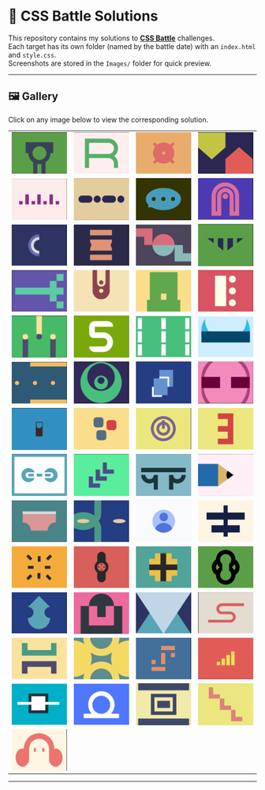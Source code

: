 # 🎨 CSS Battle Solutions

This repository contains my solutions to **[CSS Battle](https://cssbattle.dev/)** challenges.  
Each target has its own folder (named by the battle date) with an `index.html` and `style.css`.  
Screenshots are stored in the `Images/` folder for quick preview.  

---

## 🖼️ Gallery

Click on any image below to view the corresponding solution.

<table>
  <tr>
    <td><a href="./Apr 2, 2025"><img src="./Images/Target_1.png" width="200"></a></td>
    <td><a href="./Apr 4, 2025"><img src="./Images/Target_2.png" width="200"></a></td>
    <td><a href="./Apr 14, 2025"><img src="./Images/Target_3.png" width="200"></a></td>
    <td><a href="./Apr 15, 2025"><img src="./Images/Target_4.png" width="200"></a></td>
  </tr>
  <tr>
    <td><a href="./Apr 18, 2025"><img src="./Images/Target_5.png" width="200"></a></td>
    <td><a href="./Apr 18, 2025"><img src="./Images/Target_6.png" width="200"></a></td>
    <td><a href="./Apr 18, 2025"><img src="./Images/Target_7.png" width="200"></a></td>
    <td><a href="./Apr 18, 2025"><img src="./Images/Target_8.png" width="200"></a></td>
  </tr>
  <tr>
    <td><a href="./Apr 18, 2025"><img src="./Images/Target_9.png" width="200"></a></td>
    <td><a href="./Apr 18, 2025"><img src="./Images/Target_10.png" width="200"></a></td>
    <td><a href="./Apr 18, 2025"><img src="./Images/Target_11.png" width="200"></a></td>
    <td><a href="./Apr 18, 2025"><img src="./Images/Target_12.png" width="200"></a></td>
  </tr>
  <tr>
    <td><a href="./Apr 18, 2025"><img src="./Images/Target_13.png" width="200"></a></td>
    <td><a href="./Apr 18, 2025"><img src="./Images/Target_14.png" width="200"></a></td>
    <td><a href="./Apr 18, 2025"><img src="./Images/Target_15.png" width="200"></a></td>
    <td><a href="./Apr 18, 2025"><img src="./Images/Target_16.png" width="200"></a></td>
  </tr>
    <tr>
    <td><a href="./Apr 18, 2025"><img src="./Images/Target_17.png" width="200"></a></td>
    <td><a href="./Apr 18, 2025"><img src="./Images/Target_18.png" width="200"></a></td>
    <td><a href="./Apr 18, 2025"><img src="./Images/Target_19.png" width="200"></a></td>
    <td><a href="./Apr 18, 2025"><img src="./Images/Target_20.png" width="200"></a></td>
  </tr>
    <tr>
    <td><a href="./Apr 18, 2025"><img src="./Images/Target_21.png" width="200"></a></td>
    <td><a href="./Apr 18, 2025"><img src="./Images/Target_22.png" width="200"></a></td>
    <td><a href="./Apr 18, 2025"><img src="./Images/Target_23.png" width="200"></a></td>
    <td><a href="./Apr 18, 2025"><img src="./Images/Target_24.png" width="200"></a></td>
  </tr>
    <tr>
    <td><a href="./Apr 18, 2025"><img src="./Images/Target_25.png" width="200"></a></td>
    <td><a href="./Apr 18, 2025"><img src="./Images/Target_26.png" width="200"></a></td>
    <td><a href="./Apr 18, 2025"><img src="./Images/Target_27.png" width="200"></a></td>
    <td><a href="./Apr 18, 2025"><img src="./Images/Target_28.png" width="200"></a></td>
  </tr>
      <tr>
    <td><a href="./Apr 18, 2025"><img src="./Images/Target_29.png" width="200"></a></td>
    <td><a href="./Apr 18, 2025"><img src="./Images/Target_30.png" width="200"></a></td>
    <td><a href="./Apr 18, 2025"><img src="./Images/Target_31.png" width="200"></a></td>
    <td><a href="./Apr 18, 2025"><img src="./Images/Target_32.png" width="200"></a></td>
  </tr>
        <tr>
    <td><a href="./Apr 18, 2025"><img src="./Images/Target_33.png" width="200"></a></td>
    <td><a href="./Apr 18, 2025"><img src="./Images/Target_34.png" width="200"></a></td>
    <td><a href="./Apr 18, 2025"><img src="./Images/Target_35.png" width="200"></a></td>
    <td><a href="./Apr 18, 2025"><img src="./Images/Target_36.png" width="200"></a></td>
  </tr>
          <tr>
    <td><a href="./Apr 18, 2025"><img src="./Images/Target_37.png" width="200"></a></td>
    <td><a href="./Apr 18, 2025"><img src="./Images/Target_38.png" width="200"></a></td>
    <td><a href="./Apr 18, 2025"><img src="./Images/Target_39.png" width="200"></a></td>
    <td><a href="./Apr 18, 2025"><img src="./Images/Target_40.png" width="200"></a></td>
  </tr>
            <tr>
    <td><a href="./Apr 18, 2025"><img src="./Images/Target_41.png" width="200"></a></td>
    <td><a href="./Apr 18, 2025"><img src="./Images/Target_42.png" width="200"></a></td>
    <td><a href="./Apr 18, 2025"><img src="./Images/Target_43.png" width="200"></a></td>
    <td><a href="./Apr 18, 2025"><img src="./Images/Target_44.png" width="200"></a></td>
  </tr>
              <tr>
    <td><a href="./Apr 18, 2025"><img src="./Images/Target_45.png" width="200"></a></td>
    <td><a href="./Apr 18, 2025"><img src="./Images/Target_46.png" width="200"></a></td>
    <td><a href="./Apr 18, 2025"><img src="./Images/Target_47.png" width="200"></a></td>
    <td><a href="./Apr 18, 2025"><img src="./Images/Target_48.png" width="200"></a></td>
  </tr>
                <tr>
    <td><a href="./Apr 18, 2025"><img src="./Images/Target_49.png" width="200"></a></td>
    <td><a href="./Apr 18, 2025"><img src="./Images/Target_50.png" width="200"></a></td>
    <td><a href="./Apr 18, 2025"><img src="./Images/Target_51.png" width="200"></a></td>
    <td><a href="./Apr 18, 2025"><img src="./Images/Target_52.png" width="200"></a></td>
  </tr>
                  <tr>
    <td><a href="./Apr 18, 2025"><img src="./Images/Target_53.png" width="200"></a></td>
  </tr>
  
</table>

---